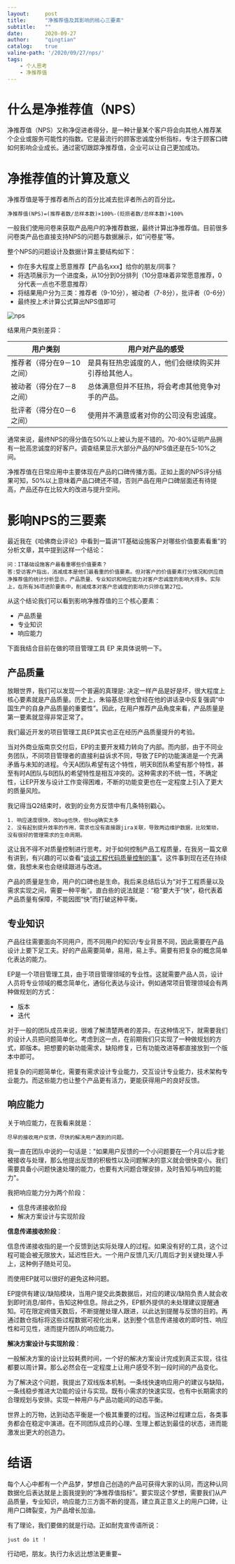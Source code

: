 ```yaml
---
layout:     post
title:      "净推荐值及其影响的核心三要素"
subtitle:   ""
date:       2020-09-27
author:     "qingtian"
catalog:    true
valine-path: '/2020/09/27/nps/'
tags:
    - 个人思考
    - 净推荐值
---
```


# 什么是净推荐值（NPS）

净推荐值（NPS）又称净促进者得分，是一种计量某个客户将会向其他人推荐某个企业或服务可能性的指数。它是最流行的顾客忠诚度分析指标，专注于顾客口碑如何影响企业成长。通过密切跟踪净推荐值，企业可以让自己更加成功。

# 净推荐值的计算及意义

净推荐值是等于推荐者所占的百分比减去批评者所占的百分比。

```
净推荐值(NPS)=(推荐者数/总样本数)×100%-(贬损者数/总样本数)×100%
```

一般我们使用问卷来获取产品用户的净推荐数据，最终计算出净推荐值。目前很多问卷类产品也直接支持NPS的问题与数据展示，如“问卷星”等。

整个NPS的问题设计及数据计算主要结构如下：

* 你在多大程度上愿意推荐【产品名xxx】给你的朋友/同事？
* 将选项展示为一个进度条，从10分到0分排列（10分意味着非常愿意推荐，0分代表一点也不愿意推荐）
* 将结果用户分为三类：推荐者（9-10分），被动者（7-8分），批评者（0-6分）
* 最终按上术计算公式算出NPS值即可

![nps](/img/20200927/nps.png)

结果用户类别差异：

| 用户类别 | 用户对产品的感受 | 
|----|----|
| 推荐者（得分在9－10之间）| 是具有狂热忠诚度的人，他们会继续购买并引荐给其他人。|
| 被动者（得分在7－8之间）| 总体满意但并不狂热，将会考虑其他竞争对手的产品。|
| 批评者（得分在0－6之间）| 使用并不满意或者对你的公司没有忠诚度。|

通常来说，最终NPS的得分值在50%以上被认为是不错的。70-80%证明产品拥有一批高忠诚度的好客户。调查结果显示大部分产品的NPS值还是在5-10%之间。

净推荐值在日常应用中主要体现在产品的口碑传播方面。正如上面的NPS评分结果可知，50%以上意味着产品口碑还不错，否则产品在用户口碑层面还有待提高，产品还存在比较大的改进与提升空间。

# 影响NPS的三要素

最近我在《哈佛商业评论》中看到一篇讲“IT基础设施客户对哪些价值要素看重”的分析文章，其中提到这样一个结论：

```
问：IT基础设施客户最看重哪些价值要素？
答:受访客户指出，消减成本是他们最看重的价值要素。但对客户的价值要素打分情况和供应商净推荐值的统计分析显示，产品质量、专业知识和响应能力对客户忠诚度的影响大得多。实际上，在所有36项进阶要素中，削减成本对客户忠诚度的影响力只排在第27位。
```

从这个结论我们可以看到影响净推荐值的三个核心要素：

* 产品质量
* 专业知识
* 响应能力

下面我结合目前在做的项目管理工具 EP 来具体说明一下。

## 产品质量

放眼世界，我们可以发现一个普遍的真理是: 决定一样产品是好是坏，很大程度上核心要素就是产品质量。历史上，朱镕基总理也曾经在他的讲话录中反复强调“中国生产的自身产品质量的重要性”。因此，在用户推荐产品角度来看，产品质量是第一要素就显得非常正常了。

我们最近开发的项目管理工具EP其实也正在经历产品质量提升的考验。

当对外商业版南京交付后，EP的主要开发精力转向了内部。而内部，由于不同业务团队，不同项目管理者的直接利益诉求不同，导致了EP的功能演进是一个充满矛盾与未知的进程。今天A团队希望有这个特性，明天B团队希望有那个特性，甚至有时A团队与B团队的希望特性是相互冲突的。这种需求的不统一性，不确定性，让EP开发与设计工作变得困难，不断的功能变更也在一定程度上引入了更大的质量风险。

我记得当Q2结束时，收到的业务方反馈中有几条特别戳心。

```
1. 响应速度很快，改bug也快，但bug确实太多
2. 没有起到提升效率的作用，需求也没有直接跟jira关联，导致两边维护数据，比较繁琐， 没有很好的管理需求的生命周期。
```

这让我不得不对质量控制进行思考。对于如何控制产品工程质量，在我另一篇文章有讲到，有兴趣的可以查看“[谈谈工程代码质量控制的事](https://blog.qingtian16265.com/2020/09/11/code-quality-control/)”。这件事到现在还在持续做，我想未来也会继续跟进与改进。

产品的质量是生命，用户的口碑也是生命。我后来总结后认为“对于工程质量以及需求实现之间，需要一种平衡”。直白些的说法就是：“稳”要大于“快”，稳代表着产品质量有保障，不能因图“快”而打破这种平衡。

## 专业知识

产品往往需要面向不同用户，而不同用户的知识/专业背景不同，因此需要在产品设计上要下足工夫。好的产品需要简单，易用，易上手。需要有把复杂的概念简单化表达的能力。

EP是一个项目管理工具，由于项目管理领域的专业性。这就需要产品人员，设计人员将专业领域的概念简单化，通俗化表达与设计。例如通常项目管理领域会有两种做规划的方式：

* 版本
* 迭代

对于一般的团队成员来说，很难了解清楚两者的差异。在这种情况下，就需要我们的设计人员把问题简单化。考虑到这一点，在前期我们只实现了一种做规划的方式，即版本。把想要的新功能需求，缺陷修复，已有功能改进等都直接放到一个版本中即可。

把复杂的问题简单化，需要有需求设计专业能力，交互设计专业能力，技术架构专业能力。而这些能力也让整个产品更有活力，更能获得用户的良好反馈。

## 响应能力

关于响应能力，在我看来就是：

```
尽早的接收用户反馈，尽快的解决用户遇到的问题。
```

我一直在团队中说的一句话是："如果用户反馈的一个小问题要在一个月以后才能被接收与处理，那么他提出反馈的积极性以及问题解决的意义就会很快变小。我们需要具备小问题快速处理的能力，也要有大问题合理安排，及时告知与响应的能力"。

我把响应能力分为两个阶段：

* 信息传递接收阶段
* 解决方案设计与实现阶段

**信息传递接收阶段**：

信息传递接收指的是一个反馈到达实际处理人的过程。如果没有好的工具，这个过程可能会被无限放大，延迟性巨大。一个用户反馈几天/几周后才到关键处理人手上，这种例子随处可见。

而使用EP就可以很好的避免这种问题。

EP提供有建议/缺陷模块，当用户提交此类数据后，对应的建议/缺陷负责人就会收到即时消息/邮件，告知这种信息。除此之外，EP额外提供的未处理建议提醒通知。可在限定阀值天数后，不断提醒处理人跟进，以此达到提醒与反馈的目的。再通过数仓指标将这些过程数据可视化出来，达到整个信息传递接收的即时性、响应性和可见性，进而提升团队的响应能力。

**解决方案设计与实现阶段**：

一般解决方案的设计比较耗费时间，一个好的解决方案设计完成到真正实现，往往都要以周计算。那么必然会在一定程度上让用户感受不到一段时间的产品变化。

为了解决这个问题，我提出了双线版本机制。一条线快速响应用户的建议与缺陷，一条线稳步推进大功能的设计与实现。既有小需求的快速实现，也有中长期需求的合理规划与安排。实现一种用户与产品功能间的动态平衡。

世界上的万物，达到动态平衡是一个极其重要的过程。当这种过程建立后，各类事务都会在稳定中演进。在不同团队成员的心理、生理上都达到最佳的状态，进而能激发出更大的创造力。

# 结语

每个人心中都有一个产品梦，梦想自己创造的产品可获得大家的认同，而这种认同数据化后表达就是上面我提到的“净推荐值指标”。要实现这个梦想，需要我们从产品质量，专业知识，响应能力三方面不断的提高，建立真正意义上的用户口碑，让用户口碑裂变，为产品增长加油。

有了理论，我们要做的就是行动。正如耐克宣传语所说：

```
just do it ！
```

行动吧，朋友。执行力永远比想法更重要~
